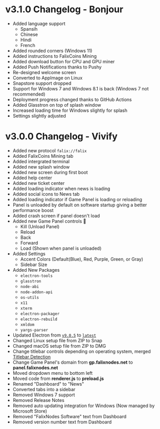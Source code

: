# v3.1.0 Changelog - Bonjour
 - Added language support
   - Spansih
   - Chinese
   - Hindi
   - French
 - Added rounded corners (Windows 11)
 - Added instructions to FalixCoins Mining
 - Added download button for CPU and GPU miner
 - Added Push Notifications thanks to Pushy
 - Re-designed welcome screen
 - Converted to AppImage on Linux
 - Snapstore support dropped
 - Support for Windows 7 and Windows 8.1 is back (Windows 7 not recommended)
 - Deployment progress changed thanks to GitHub Actions
 - Added Glasstron on top of splash window
 - Increased loading time for Windows slightly for splash
 - Settings slightly adjusted 

# v3.0.0 Changelog - Vivify
 - Added new protocol `falix://falix`
 - Added FalixCoins Mining tab
 - Added intergrated terminal
 - Added new splash window
 - Added new screen during first boot
 - Added help center
 - Added new ticket center
 - Added loading indicator when news is loading
 - Added social icons to News tab
 - Added loading indicator if Game Panel is loading or reloading
 - Panel is unloaded by default on software startup giving a better performance boost
 - Added crash screen if panel doesn't load
 - Added new Game Panel controls 🎉️
   - Kill (Unload Panel)
   - Reload
   - Back
   - Forward
   - Load (Shown when panel is unloaded)
 - Added Settings
   - Accent Colors (Default(Blue), Red, Purple, Green, or Gray)
   - Sidebar Size
 - Added New Packages
   - `electron-tools`
   - `glasstron`
   - `node-abi`
   - `node-addon-api`
   - `os-utils`
   - `x11`
   - `xterm`
   - `electron-packager`
   - `electron-rebuild`
   - `xmldom`
   - `yargs-parser`
 - Updated Electron from [`v9.0.5`](https://www.npmjs.com/package/electron/v/9.0.5) to [`latest`](https://www.npmjs.com/package/electron/)
 - Changed Linux setup file from ZIP to Snap
 - Changed macOS setup file from ZIP to DMG
 - Change titlebar controls depending on operating system, merged [Titlebar Detection](https://github.com/KorbsStudio/electron-titlebar-os-detection)
 - Change Game Panel's domain from __gp.falixnodes.net__ to __panel.falixnodes.net__
 - Moved dropdown menu to bottom left
 - Moved code from __renderer.js__ to __preload.js__
 - Renamed "Dashboard" to "News"
 - Converted tabs into a sidebar
 - Removed Windows 7 support
 - Removed Release Notes
 - Removed auto updating integration for Windows (Now managed by Microsoft Store)
 - Removed "FalixNodes Software" text from Dashboard
 - Removed version number text from Dashboard
